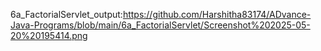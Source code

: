 6a_FactorialServlet_output:https://github.com/Harshitha83174/ADvance-Java-Programs/blob/main/6a_FactorialServlet/Screenshot%202025-05-20%20195414.png
